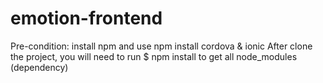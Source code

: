 # emotion-frontend

Pre-condition: install npm and use npm install cordova & ionic
After clone the project, you will need to run $ npm install to get all node_modules (dependency)
